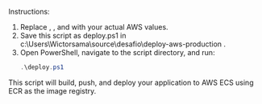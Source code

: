 Instructions:

1. Replace <your-aws-account-id> , <your-ecs-cluster-name> , and <your-ecs-service-name> with your actual AWS values.
2. Save this script as deploy.ps1 in c:\Users\Wictorsama\source\desafio\deploy-aws-production .
3. Open PowerShell, navigate to the script directory, and run:
   ```powershell
   .\deploy.ps1
    ```
This script will build, push, and deploy your application to AWS ECS using ECR as the image registry.